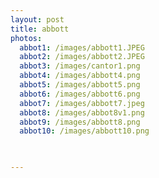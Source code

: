 ```yaml
---
layout: post
title: abbott
photos:
  abbot1: /images/abbott1.JPEG
  abbot2: /images/abbott2.JPEG
  abbot3: /images/cantor1.png
  abbot4: /images/abbott4.png
  abbot5: /images/abbott5.png
  abbot6: /images/abbott6.png
  abbot7: /images/abbott7.jpeg
  abbot8: /images/abbot8v1.png
  abbot9: /images/abbott8.png
  abbot10: /images/abbott10.png


 
---
```

